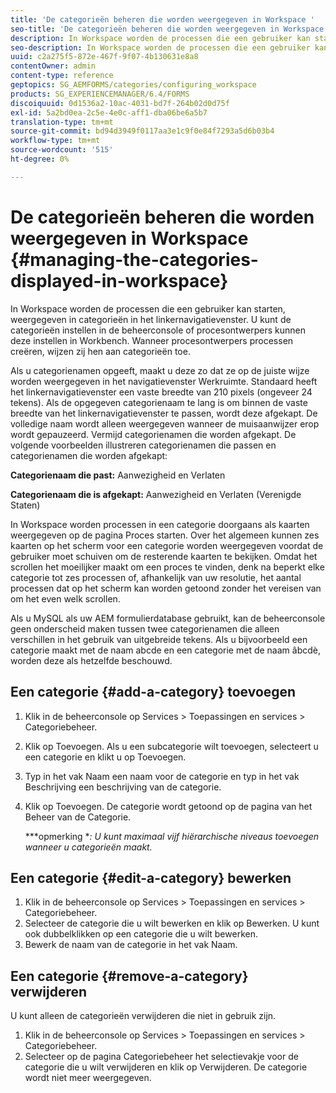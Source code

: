 ```yaml
---
title: 'De categorieën beheren die worden weergegeven in Workspace '
seo-title: 'De categorieën beheren die worden weergegeven in Workspace '
description: In Workspace worden de processen die een gebruiker kan starten, weergegeven in categorieën in het linkernavigatievenster. Leer hoe u deze categorieën kunt beheren die in Workspace worden weergegeven.
seo-description: In Workspace worden de processen die een gebruiker kan starten, weergegeven in categorieën in het linkernavigatievenster. Leer hoe u deze categorieën kunt beheren die in Workspace worden weergegeven.
uuid: c2a275f5-872e-467f-9f07-4b130631e8a8
contentOwner: admin
content-type: reference
geptopics: SG_AEMFORMS/categories/configuring_workspace
products: SG_EXPERIENCEMANAGER/6.4/FORMS
discoiquuid: 0d1536a2-10ac-4031-bd7f-264b02d0d75f
exl-id: 5a2bd0ea-2c5e-4e0c-aff1-dba06be6a5b7
translation-type: tm+mt
source-git-commit: bd94d3949f0117aa3e1c9f0e84f7293a5d6b03b4
workflow-type: tm+mt
source-wordcount: '515'
ht-degree: 0%

---
```


# De categorieën beheren die worden weergegeven in Workspace {#managing-the-categories-displayed-in-workspace}

In Workspace worden de processen die een gebruiker kan starten, weergegeven in categorieën in het linkernavigatievenster. U kunt de categorieën instellen in de beheerconsole of procesontwerpers kunnen deze instellen in Workbench. Wanneer procesontwerpers processen creëren, wijzen zij hen aan categorieën toe.

Als u categorienamen opgeeft, maakt u deze zo dat ze op de juiste wijze worden weergegeven in het navigatievenster Werkruimte. Standaard heeft het linkernavigatievenster een vaste breedte van 210 pixels (ongeveer 24 tekens). Als de opgegeven categorienaam te lang is om binnen de vaste breedte van het linkernavigatievenster te passen, wordt deze afgekapt. De volledige naam wordt alleen weergegeven wanneer de muisaanwijzer erop wordt gepauzeerd. Vermijd categorienamen die worden afgekapt. De volgende voorbeelden illustreren categorienamen die passen en categorienamen die worden afgekapt:

**Categorienaam die past:** Aanwezigheid en Verlaten

**Categorienaam die is afgekapt:** Aanwezigheid en Verlaten (Verenigde Staten)

In Workspace worden processen in een categorie doorgaans als kaarten weergegeven op de pagina Proces starten. Over het algemeen kunnen zes kaarten op het scherm voor een categorie worden weergegeven voordat de gebruiker moet schuiven om de resterende kaarten te bekijken. Omdat het scrollen het moeilijker maakt om een proces te vinden, denk na beperkt elke categorie tot zes processen of, afhankelijk van uw resolutie, het aantal processen dat op het scherm kan worden getoond zonder het vereisen van om het even welk scrollen.

Als u MySQL als uw AEM formulierdatabase gebruikt, kan de beheerconsole geen onderscheid maken tussen twee categorienamen die alleen verschillen in het gebruik van uitgebreide tekens. Als u bijvoorbeeld een categorie maakt met de naam abcde en een categorie met de naam âbcdè, worden deze als hetzelfde beschouwd.

## Een categorie {#add-a-category} toevoegen

1. Klik in de beheerconsole op Services > Toepassingen en services > Categoriebeheer.
1. Klik op Toevoegen. Als u een subcategorie wilt toevoegen, selecteert u een categorie en klikt u op Toevoegen.
1. Typ in het vak Naam een naam voor de categorie en typ in het vak Beschrijving een beschrijving van de categorie.
1. Klik op Toevoegen. De categorie wordt getoond op de pagina van het Beheer van de Categorie.

   ***opmerking **: U kunt maximaal vijf hiërarchische niveaus toevoegen wanneer u categorieën maakt.*

## Een categorie {#edit-a-category} bewerken

1. Klik in de beheerconsole op Services > Toepassingen en services > Categoriebeheer.
1. Selecteer de categorie die u wilt bewerken en klik op Bewerken. U kunt ook dubbelklikken op een categorie die u wilt bewerken.
1. Bewerk de naam van de categorie in het vak Naam.

## Een categorie {#remove-a-category} verwijderen

U kunt alleen de categorieën verwijderen die niet in gebruik zijn.

1. Klik in de beheerconsole op Services > Toepassingen en services > Categoriebeheer.
1. Selecteer op de pagina Categoriebeheer het selectievakje voor de categorie die u wilt verwijderen en klik op Verwijderen. De categorie wordt niet meer weergegeven.
